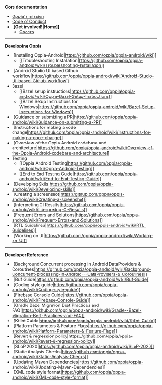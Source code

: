 **Core documentation**
  * [Oppia's mission](https://github.com/oppia/oppia/wiki/Oppia's-Mission)
  * [Code of Conduct](https://github.com/oppia/oppia/blob/develop/.github/CODE_OF_CONDUCT.md)
  * **[[Get involved!|Home]]**
    * [Coders](https://github.com/oppia/oppia-android/wiki#onboarding-instructions)

---
**Developing Oppia**
  * [[Installing Oppia-Android|https://github.com/oppia/oppia-android/wiki]]
    * [[Troubleshooting Installation|https://github.com/oppia/oppia-android/wiki/Troubleshooting-Installation]]
  * [[Android Studio UI based Github workflow|https://github.com/oppia/oppia-android/wiki/Android-Studio-UI-based-Github-workflow]]
  * Bazel
    * [[Bazel setup instructions|https://github.com/oppia/oppia-android/wiki/Oppia-Bazel-Setup-Instructions]]
    * [[Bazel Setup Instructions for Windows|https://github.com/oppia/oppia-android/wiki/Bazel-Setup-Instructions-for-Windows]]
  * [[Guidance on submitting a PR|https://github.com/oppia/oppia-android/wiki/Guidance-on-submitting-a-PR]]
  * [[Instructions for making a code change|https://github.com/oppia/oppia-android/wiki/Instructions-for-making-a-code-change]]
  * [[Overview of the Oppia Android codebase and architecture|https://github.com/oppia/oppia-android/wiki/Overview-of-the-Oppia-Android-codebase-and-architecture]]
  * Testing
    * [[Oppia Android Testing|https://github.com/oppia/oppia-android/wiki/Oppia-Android-Testing]]
    * [[End to End Testing Guide|https://github.com/oppia/oppia-android/wiki/End-to-End-Testing-Guide]]
  * [[Developing Skils|https://github.com/oppia/oppia-android/wiki/Developing-skills]]
  * [[Creating a screenshot|https://github.com/oppia/oppia-android/wiki/Creating-a-screenshot]]
  * [[Interpreting CI Results|https://github.com/oppia/oppia-android/wiki/Interpreting-CI-Results]]
  * [[Frequent Errors and Solutions|https://github.com/oppia/oppia-android/wiki/Frequent-Errors-and-Solutions]]
  * [[RTL Guidelines|https://github.com/oppia/oppia-android/wiki/RTL-Guidelines]] 
  * [[Working on UI|https://github.com/oppia/oppia-android/wiki/Working-on-UI]]
---
**Developer Reference**
  * [[Background Concurrent processing in Android DataProviders & Coroutines|https://github.com/oppia/oppia-android/wiki/Background-Concurrent-processing-in-Android---DataProviders-&-Coroutines]]
  * [[Buf Guide|https://github.com/oppia/oppia-android/wiki/Buf-Guide]]
  * [[Coding style guide|https://github.com/oppia/oppia-android/wiki/Coding-style-guide]]
  * [[Firebase Console Guide|https://github.com/oppia/oppia-android/wiki/Firebase-Console-Guide]]
  * [[Gradle Bazel Migration Best Practices and FAQ|https://github.com/oppia/oppia-android/wiki/Gradle--Bazel-Migration-Best-Practices-and-FAQ]]
  * [[Ktlint Guide|https://github.com/oppia/oppia-android/wiki/Ktlint-Guide]]
  * [[Platform Parameters & Feature Flags|https://github.com/oppia/oppia-android/wiki/Platform-Parameters-&-Feature-Flags]]
  * [[Revert & regression policy|https://github.com/oppia/oppia-android/wiki/Revert-&-regression-policy]]
  * [[SLoP 2020|https://github.com/oppia/oppia-android/wiki/SLoP-2020]]
  * [[Static Analysis Checks|https://github.com/oppia/oppia-android/wiki/Static-Analysis-Checks]]
  * [[Updating Maven Dependencies|https://github.com/oppia/oppia-android/wiki/Updating-Maven-Dependencies]]
  * [[XML code style format|https://github.com/oppia/oppia-android/wiki/XML-code-style-format]]